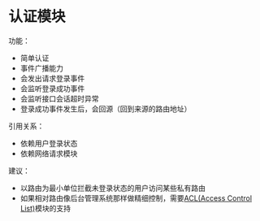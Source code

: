 # 认证模块

功能：
- 简单认证
- 事件广播能力
- 会发出请求登录事件
- 会监听登录成功事件
- 会监听接口会话超时异常
- 登录成功事件发生后，会回源（回到来源的路由地址）

引用关系：
- 依赖用户登录状态
- 依赖网络请求模块

建议：
- 以路由为最小单位拦截未登录状态的用户访问某些私有路由
- 如果相对路由像后台管理系统那样做精细控制，需要[ACL(Access Control List)](https://github.com/GorillaStack/acl)模块的支持
